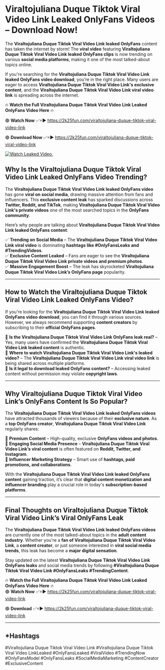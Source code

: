 # Viraltojuliana Duque Tiktok Viral Video Link Leaked OnlyFans Videos – Download Now!

The **Viraltojuliana Duque Tiktok Viral Video Link leaked OnlyFans** content has taken the internet by storm! The **viral video** featuring **Viraltojuliana Duque Tiktok Viral Video Link leaked OnlyFans clips** is now trending on various **social media platforms**, making it one of the most talked-about topics online.  

If you're searching for the **Viraltojuliana Duque Tiktok Viral Video Link leaked OnlyFans video download**, you’re in the right place. Many users are eager to access **Viraltojuliana Duque Tiktok Viral Video Link's exclusive content**, and the **Viraltojuliana Duque Tiktok Viral Video Link viral video link** is spreading across the internet.  

🔥 **Watch the Full Viraltojuliana Duque Tiktok Viral Video Link Leaked OnlyFans Video Here** 🔥  

🟢 **Watch Now** ✅=► https://2k25fun.com/viraltojuliana-duque-tiktok-viral-video-link

🟢 **Download Now** ✅=► https://2k25fun.com/viraltojuliana-duque-tiktok-viral-video-link

[![Watch Leaked Video.](https://miro.medium.com/v2/resize:fit:828/format:webp/1*cilzJN44JGOrTw9NJCrNHA.gif "Watch Leaked Video")](https://2k25fun.com/viraltojuliana-duque-tiktok-viral-video-link)

## **Why Is the Viraltojuliana Duque Tiktok Viral Video Link Leaked OnlyFans Video Trending?**  

The **Viraltojuliana Duque Tiktok Viral Video Link leaked OnlyFans video** has gone **viral on social media**, drawing massive attention from fans and influencers. This **exclusive content leak** has sparked discussions across **Twitter, Reddit, and TikTok**, making **Viraltojuliana Duque Tiktok Viral Video Link's private videos** one of the most searched topics in the **OnlyFans community**.  

Here’s why people are talking about **Viraltojuliana Duque Tiktok Viral Video Link leaked OnlyFans content**:  

✅ **Trending on Social Media** – The **Viraltojuliana Duque Tiktok Viral Video Link viral video** is dominating **hashtags like #OnlyFansLeaks and #TrendingVideos**.  
✅ **Exclusive Content Leaked** – Fans are eager to see the **Viraltojuliana Duque Tiktok Viral Video Link private videos and premium photos**.  
✅ **Massive Engagement Boost** – The leak has skyrocketed **Viraltojuliana Duque Tiktok Viral Video Link’s OnlyFans page** popularity.  

---

## **How to Watch the Viraltojuliana Duque Tiktok Viral Video Link Leaked OnlyFans Video?**  

If you're looking for the **Viraltojuliana Duque Tiktok Viral Video Link leaked OnlyFans video download**, you can find it through various sources. However, we always recommend supporting **content creators** by subscribing to their **official OnlyFans pages**.  

🔹 **Is the Viraltojuliana Duque Tiktok Viral Video Link OnlyFans leak real?** – Yes, many users have confirmed the **Viraltojuliana Duque Tiktok Viral Video Link leaked content** is authentic.  
🔹 **Where to watch Viraltojuliana Duque Tiktok Viral Video Link's leaked video?** – The **Viraltojuliana Duque Tiktok Viral Video Link viral video link** is being shared across multiple platforms.  
🔹 **Is it legal to download leaked OnlyFans content?** – Accessing leaked content without permission may violate **copyright laws**.  

---

## **Why Viraltojuliana Duque Tiktok Viral Video Link’s OnlyFans Content Is So Popular?**  

The **Viraltojuliana Duque Tiktok Viral Video Link leaked OnlyFans videos** have attracted thousands of viewers because of their **exclusive nature**. As a **top OnlyFans creator**, **Viraltojuliana Duque Tiktok Viral Video Link** regularly shares:  

📌 **Premium Content** – High-quality, exclusive **OnlyFans videos and photos**.  
📌 **Engaging Social Media Presence** – **Viraltojuliana Duque Tiktok Viral Video Link’s viral content** is often featured on **Reddit, Twitter, and Instagram**.  
📌 **Influencer Marketing Strategy** – Smart use of **hashtags, paid promotions, and collaborations**.  

With the **Viraltojuliana Duque Tiktok Viral Video Link leaked OnlyFans content** gaining traction, it’s clear that **digital content monetization and influencer branding** play a crucial role in today's **subscription-based platforms**.  

---

## **Final Thoughts on Viraltojuliana Duque Tiktok Viral Video Link’s Viral OnlyFans Leak**  

The **Viraltojuliana Duque Tiktok Viral Video Link leaked OnlyFans videos** are currently one of the most talked-about topics in the **adult content industry**. Whether you're a **fan of Viraltojuliana Duque Tiktok Viral Video Link**, a **content creator**, or just someone interested in **viral social media trends**, this leak has become a **major digital sensation**.  

Stay updated on the latest **Viraltojuliana Duque Tiktok Viral Video Link OnlyFans leaks** and social media trends by following **#Viraltojuliana Duque Tiktok Viral Video Link #OnlyFansLeaks #TrendingContent**.  

🔥 **Watch the Full Viraltojuliana Duque Tiktok Viral Video Link Leaked OnlyFans Video Here** 🔥  
🟢 **Watch Now** ✅=► https://2k25fun.com/viraltojuliana-duque-tiktok-viral-video-link

🟢 **Download** ✅=► https://2k25fun.com/viraltojuliana-duque-tiktok-viral-video-link

---

## *Hashtags
#Viraltojuliana Duque Tiktok Viral Video Link #Viraltojuliana Duque Tiktok Viral Video LinkLeaked #OnlyFansLeaked #ViralVideo #TrendingNow #OnlyFansModel #OnlyFansLeaks #SocialMediaMarketing #ContentCreator #ExclusiveContent  